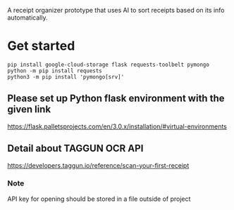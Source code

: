 A receipt organizer prototype that uses AI to sort receipts based on its info automatically.

# Get started
`pip install google-cloud-storage flask requests-toolbelt pymongo`
`python -m pip install requests`  
`python3 -m pip install 'pymongo[srv]'`

## Please set up Python flask environment with the given link
https://flask.palletsprojects.com/en/3.0.x/installation/#virtual-environments

## Detail about TAGGUN OCR API
https://developers.taggun.io/reference/scan-your-first-receipt

### Note
API key for opening should be stored in a file outside of project

